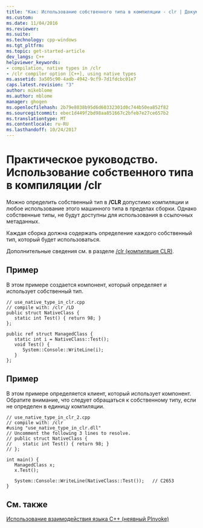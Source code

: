 ```yaml
---
title: "Как: Использование собственного типа в компиляции - clr | Документы Microsoft"
ms.custom: 
ms.date: 11/04/2016
ms.reviewer: 
ms.suite: 
ms.technology: cpp-windows
ms.tgt_pltfrm: 
ms.topic: get-started-article
dev_langs: C++
helpviewer_keywords:
- compilation, native types in /clr
- /clr compiler option [C++], using native types
ms.assetid: 3a505c90-4adb-4942-9cf9-7d1fdcbc01e7
caps.latest.revision: "3"
author: mikeblome
ms.author: mblome
manager: ghogen
ms.openlocfilehash: 2b79e8038b95d6d60332301d0c744b50ea852f82
ms.sourcegitcommit: ebec1d449f2bd98aa851667c2bfeb7e27ce657b2
ms.translationtype: MT
ms.contentlocale: ru-RU
ms.lasthandoff: 10/24/2017
---
```

# <a name="how-to-use-a-native-type-in-a-clr-compilation"></a>Практическое руководство. Использование собственного типа в компиляции /clr
Можно определить собственный тип в **/CLR** допустимо компиляции и любое использование этого машинного типа в пределах сборки. Однако собственные типы, не будут доступны для использования в ссылочных метаданных.  
  
 Каждая сборка должна содержать определение каждого собственный тип, который будет использоваться.  
  
 Дополнительные сведения см. в разделе [/clr (компиляция CLR)](../build/reference/clr-common-language-runtime-compilation.md).  
  
## <a name="example"></a>Пример  
 В этом примере создается компонент, который определяет и использует собственный тип.  
  
```  
// use_native_type_in_clr.cpp  
// compile with: /clr /LD  
public struct NativeClass {  
   static int Test() { return 98; }  
};  
  
public ref struct ManagedClass {  
   static int i = NativeClass::Test();  
   void Test() {  
      System::Console::WriteLine(i);  
   }  
};  
```  
  
## <a name="example"></a>Пример  
 В этом примере определяется клиент, который использует компонент. Обратите внимание, что следует обращаться к собственному типу, если не определен в единицу компиляции.  
  
```  
// use_native_type_in_clr_2.cpp  
// compile with: /clr  
#using "use_native_type_in_clr.dll"  
// Uncomment the following 3 lines to resolve.  
// public struct NativeClass {  
//    static int Test() { return 98; }  
// };  
  
int main() {  
   ManagedClass x;  
   x.Test();  
  
   System::Console::WriteLine(NativeClass::Test());   // C2653  
}  
```  
  
## <a name="see-also"></a>См. также  
 [Использование взаимодействия языка C++ (неявный PInvoke)](../dotnet/using-cpp-interop-implicit-pinvoke.md)